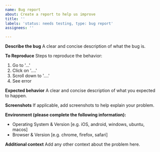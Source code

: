 ```yaml
---
name: Bug report
about: Create a report to help us improve
title: ''
labels: 'status: needs testing, type: bug report'
assignees: ''

---
```


**Describe the bug**
A clear and concise description of what the bug is.

**To Reproduce**
Steps to reproduce the behavior:
1. Go to '...'
2. Click on '....'
3. Scroll down to '....'
4. See error

**Expected behavior**
A clear and concise description of what you expected to happen.

**Screenshots**
If applicable, add screenshots to help explain your problem.

**Environment (please complete the following information):**
 - Operating System & Version [e.g. iOS, android, windows, ubuntu, macos]
 - Browser & Version [e.g. chrome, firefox, safari]

**Additional context**
Add any other context about the problem here.

